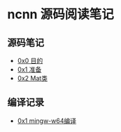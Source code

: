 # ncnn 源码阅读笔记

## 源码笔记
- [0x0 目的](purpose.md)
- [0x1 准备](preparation.md)
- [0x2 Mat类](mat.md)

## 编译记录
- [0x1 mingw-w64编译](mingw-w64.md)